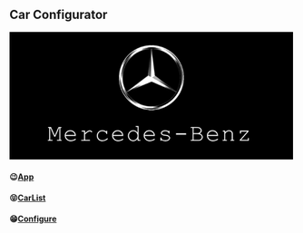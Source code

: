 ## Car Configurator

<img src="https://raw.githubusercontent.com/yhuj79/Configurator/master/car-configurator/src/img/thumanil.png" width=500>

#### :wink:<a href="https://github.com/yhuj79/Configurator/blob/master/car-configurator/src/App.js">App</a>
#### :stuck_out_tongue_closed_eyes:<a href="https://github.com/yhuj79/Configurator/tree/master/car-configurator/src/components/car">CarList</a>
#### :grin:<a href="https://github.com/yhuj79/Configurator/tree/master/car-configurator/src/components/car/configure">Configure</a>

<!--
#### :ballot_box_with_check: <a href=" ">GitHub Page Link</a>
-->